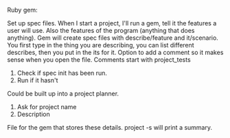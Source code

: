 Ruby gem:

Set up spec files. When I start a project, I'll run a gem, tell it the features a user will use. Also the features of the program \(anything that does anything\). Gem will create spec files with describe/feature and it/scenario. You first type in the thing you are describing, you can list different describes, then you put in the its for it. Option to add a comment so it makes sense when you open the file. Comments start with project\_tests

1. Check if spec init has been run.
2. Run if it hasn't 

Could be built up into a project planner.

1. Ask for project name
2. Description

File for the gem that stores these details. project -s will print a summary. 


